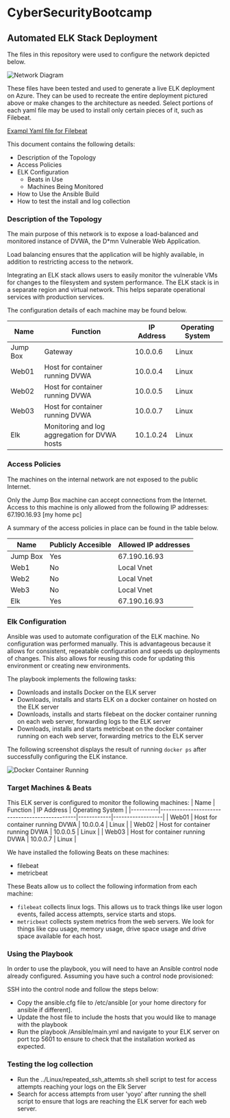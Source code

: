 # CyberSecurityBootcamp
## Automated ELK Stack Deployment

The files in this repository were used to configure the network depicted below.

![Network Diagram](https://github.com/CJBOULDER/CyberSecurityBootcamp/blob/main/Diagrams/Network_Diagram.png "Network Diagram")

These files have been tested and used to generate a live ELK deployment on Azure. They can be used to recreate the entire deployment pictured above or make changes to the architecture as needed. Select portions of each yaml file may be used to install only certain pieces of it, such as Filebeat.

 [Exampl Yaml file for Filebeat](https://github.com/CJBOULDER/CyberSecurityBootcamp/blob/main/Ansible/roles/install-filebeat/tasks/main.yml)

This document contains the following details:
- Description of the Topology
- Access Policies
- ELK Configuration
  - Beats in Use
  - Machines Being Monitored
- How to Use the Ansible Build
- How to test the install and log collection


### Description of the Topology

The main purpose of this network is to expose a load-balanced and monitored instance of DVWA, the D*mn Vulnerable Web Application.

Load balancing ensures that the application will be highly available, in addition to restricting access to the network.

Integrating an ELK stack allows users to easily monitor the vulnerable VMs for changes to the filesystem and system performance. The ELK stack is in a separate region and virtual network. This helps separate operational services with production services.


The configuration details of each machine may be found below.

| Name     | Function                                      | IP Address | Operating System |
|----------|-----------------------------------------------|------------|------------------|
| Jump Box | Gateway                                       | 10.0.0.6   | Linux            |
| Web01    | Host for container running DVWA               | 10.0.0.4   | Linux            |
| Web02    | Host for container running DVWA               | 10.0.0.5   | Linux            |
| Web03    | Host for container running DVWA               | 10.0.0.7   | Linux            |
| Elk      | Monitoring and log aggregation for DVWA hosts | 10.1.0.24  | Linux            |


### Access Policies

The machines on the internal network are not exposed to the public Internet. 

Only the Jump Box machine can accept connections from the Internet. Access to this machine is only allowed from the following IP addresses: 67.190.16.93 [my home pc]

A summary of the access policies in place can be found in the table below.

| Name     | Publicly Accesible | Allowed IP addresses |
|----------|--------------------|----------------------|
| Jump Box | Yes                | 67.190.16.93         |
| Web1     | No                 | Local Vnet           |
| Web2     | No                 | Local Vnet           |
| Web3     | No                 | Local Vnet           |
| Elk      | Yes                | 67.190.16.93         |

### Elk Configuration

Ansible was used to automate configuration of the ELK machine. No configuration was performed manually. This is advantageous because it allows for consistent, repeatable configuration and speeds up deployments of changes. This also allows for reusing this code for updating this environment or creating new environments.

The playbook implements the following tasks:
- Downloads and installs Docker on the ELK server
- Downloads, installs and starts ELK on a docker container on hosted on the ELK server
- Downloads, installs and starts filebeat on the docker container running on each web server, forwarding logs to the ELK server
- Downloads, installs and starts metricbeat on the docker container running on each web server, forwarding metrics to the ELK server


The following screenshot displays the result of running `docker ps` after successfully configuring the ELK instance.

![Docker Container Running](https://github.com/CJBOULDER/CyberSecurityBootcamp/blob/main/images/docker_ps_output.png)

### Target Machines & Beats
This ELK server is configured to monitor the following machines:
| Name     | Function                                      | IP Address | Operating System |
|----------|-----------------------------------------------|------------|------------------|
| Web01    | Host for container running DVWA               | 10.0.0.4   | Linux            |
| Web02    | Host for container running DVWA               | 10.0.0.5   | Linux            |
| Web03    | Host for container running DVWA               | 10.0.0.7   | Linux            |

We have installed the following Beats on these machines:
- filebeat
- metricbeat

These Beats allow us to collect the following information from each machine:
- `filebeat` collects linux logs. This allows us to track things like user logon events, failed access attempts, service starts and stops. 
- `metricbeat` collects system metrics from the web servers. We look for things like cpu usage, memory usage, drive space usage and drive space available for each host. 

### Using the Playbook
In order to use the playbook, you will need to have an Ansible control node already configured. Assuming you have such a control node provisioned: 

SSH into the control node and follow the steps below:
- Copy the ansible.cfg file to /etc/ansible [or your home directory for ansible if different].
- Update the host file to include the hosts that you would like to manage with the playbook
- Run the playbook /Ansible/main.yml and navigate to your ELK server on port tcp 5601 to ensure to check that the installation worked as expected.

### Testing the log collection
- Run the ../Linux/repeated_ssh_attemts.sh shell script to test for access attempts reaching your logs on the Elk Server
- Search for access attempts from user 'yoyo' after running the shell script to ensure that logs are reaching the ELK server for each web server.
